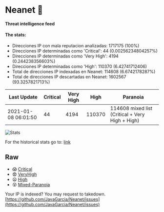 # Neanet :hocho:
#### Threat intelligence feed
#### The stats:

- Direcciones IP con mala reputacion analizadas: 1717175 (100%)
- Direcciones IP determinadas como 'Critical':  44 (0.00256234804257%)
- Direcciones IP determinadas como 'Very High':  4194 (0.244238356603%)
- Direcciones IP determinadas como 'High':  110370 (6.42741712406)
- Total de direcciones IP indexadas en Neanet:  114608 (6.6742178287%)
- Total de direcciones IP descartadas en Neanet:  1602567 (93.3257821713%)

| Last Update | Critical | Very High | High | Paranoia |
| --- | --- | --- | --- | --- |
| 2021-01-08 06:01:50 | 44 | 4194 | 110370 | 114608 mixed list (Critical + Very High + High)|

![Stats](https://docs.google.com/spreadsheets/d/e/2PACX-1vSnaNMIXVabIpDJjufMlzH7poXnshF3mgd8Is1g9ytUEzVsP5my4Trn8f-xkoLLQ38xpL3HtmUexLo6/pubchart?oid=501124687&format=image)

For the historical stats go to: [link](/stats.csv)
## Raw
- :scream: [Critical](https://raw.githubusercontent.com/JavaGarcia/Neanet/master/blacklists/neanet_critical.txt)
- :fearful: [VeryHigh](https://raw.githubusercontent.com/JavaGarcia/Neanet/master/blacklists/neanet_veryHigh.txtt)
- :frowning: [High](https://raw.githubusercontent.com/JavaGarcia/Neanet/master/blacklists/neanet_high.txt)
- :dizzy_face: [Mixed-Paranoia](https://raw.githubusercontent.com/JavaGarcia/Neanet/master/blacklists/neanet_all.txt)


Your IP is indexed? You may request to takedown. [https://github.com/JavaGarcia/Neanet/issues](https://github.com/JavaGarcia/Neanet/issues)












































































































































































































































































































































































































































































































































































































































































































































































































































































































































































































































































































































































































































































































































































































































































































































































































































































































































































































































































































































































































































































































































































































































































































































































































































































































































































































































































































































































































































































































































































































































































































































































































































































































































































































































































